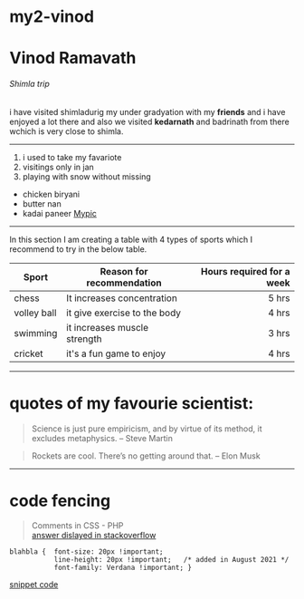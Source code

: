 # my2-vinod

# Vinod Ramavath
###### Shimla trip

i have visited shimladurig my under gradyation with my **friends** and i have enjoyed a lot there and also we visited **kedarnath** and badrinath from there wchich is very close to shimla.
*****************
1. i used to take my favariote 
2. visitings only in jan
3. playing with snow without missing

* chicken biryani
* butter nan
* kadai paneer
[Mypic](MyStats.md)
****
In this section I am creating a table with 4 types of sports which I recommend to try in the below table.

| Sport | Reason for recommendation | Hours required for a week |
|-------|-------|------:|
| chess | It increases concentration | 5 hrs |
| volley ball | it give exercise to the body | 4 hrs |
| swimming | it increases muscle strength | 3 hrs |
| cricket | it's a fun game to enjoy | 4 hrs |
*********
# quotes of my favourie scientist:
>Science is just pure empiricism, and by virtue of its method, it excludes metaphysics. – Steve Martin

>Rockets are cool. There’s no getting around that. – Elon Musk
*********
# code fencing
> Comments in CSS - PHP <br>
[answer dislayed in stackoverflow](https://stackoverflow.com/questions/69467087/how-to-comment-out-css-statement-with-inner-comment)

```
blahbla {  font-size: 20px !important;
           line-height: 20px !important;   /* added in August 2021 */
           font-family: Verdana !important; }
```
[snippet code](https://css-tricks.com/snippets/css/comments-in-css/)                     
